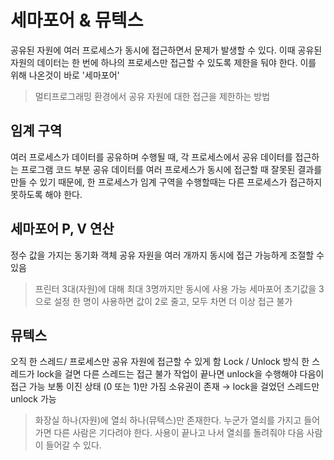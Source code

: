 # 세마포어 & 뮤텍스

공유된 자원에 여러 프로세스가 동시에 접근하면서 문제가 발생할 수 있다.
이때 공유된 자원의 데이터는 한 번에 하나의 프로세스만 접근할 수 있도록 제한을 둬야 한다.
이를 위해 나온것이 바로 '세마포어'

> 멀티프로그래밍 환경에서 공유 자원에 대한 접근을 제한하는 방법

## 임계 구역

여러 프로세스가 데이터를 공유하며 수행될 때, 각 프로세스에서 공유 데이터를 접근하는 프로그램 코드 부분
공유 데이터를 여러 프로세스가 동시에 접근할 때 잘못된 결과를 만들 수 있기 때문에, 한 프로세스가 임계 구역을 수행할때는 다른 프로세스가 접근하지 못하도록 해야 한다.

## 세마포어 P, V 연산

정수 값을 가지는 동기화 객체
공유 자원을 여러 개까지 동시에 접근 가능하게 조절할 수 있음

> 프린터 3대(자원)에 대해 최대 3명까지만 동시에 사용 가능
> 세마포어 초기값을 3으로 설정
> 한 명이 사용하면 값이 2로 줄고, 모두 차면 더 이상 접근 불가

## 뮤텍스

오직 한 스레드/ 프로세스만 공유 자원에 접근할 수 있게 함
Lock / Unlock 방식
한 스레드가 lock을 걸면 다른 스레드는 접근 불가
작업이 끝나면 unlock을 수행해야 다음이 접근 가능
보통 이진 상태 (0 또는 1)만 가짐
소유권이 존재
→ lock을 걸었던 스레드만 unlock 가능

> 화장실 하나(자원)에 열쇠 하나(뮤텍스)만 존재한다.
> 누군가 열쇠를 가지고 들어가면 다른 사람은 기다려야 한다.
> 사용이 끝나고 나서 열쇠를 돌려줘야 다음 사람이 들어갈 수 있다.
